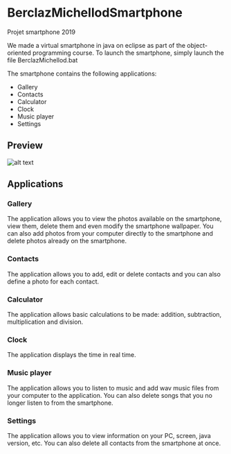 # BerclazMichellodSmartphone
Projet smartphone 2019



We made a virtual smartphone in java on eclipse as part of the object-oriented programming course.
To launch the smartphone, simply launch the file BerclazMichellod.bat 

The smartphone contains the following applications:

- Gallery
- Contacts
- Calculator
- Clock
- Music player
- Settings

## Preview

![alt text](\images\demo\Preview.png "")

## Applications
### Gallery
The application allows you to view the photos available on the smartphone, view them, delete them and even modify the smartphone wallpaper.
You can also add photos from your computer directly to the smartphone and delete photos already on the smartphone.

### Contacts
The application allows you to add, edit or delete contacts and you can also define a photo for each contact.

### Calculator
The application allows basic calculations to be made: addition, subtraction, multiplication and division.

### Clock
The application displays the time in real time.

### Music player
The application allows you to listen to music and add wav music files from your computer to the application.
You can also delete songs that you no longer listen to from the smartphone.

### Settings
The application allows you to view information on your PC, screen, java version, etc. You can also delete all contacts from the smartphone at once.
